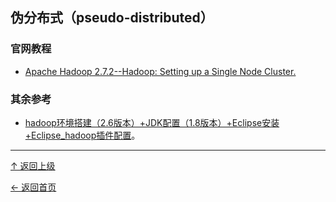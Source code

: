 

## 伪分布式（pseudo-distributed）



### 官网教程

+ [Apache Hadoop 2.7.2--Hadoop: Setting up a Single Node Cluster.](https://hadoop.apache.org/docs/stable/hadoop-project-dist/hadoop-common/SingleCluster.html)


### 其余参考

+ [hadoop环境搭建（2.6版本）+JDK配置（1.8版本）+Eclipse安装+Eclipse_hadoop插件配置](https://www.zybuluo.com/rg070836rg/note/140666)。

---
[↑ 返回上级](https://github.com/asin929/linux-software/blob/master/Big-Data/Big-Data.md)

[← 返回首页](https://github.com/asin929/linux-software)
